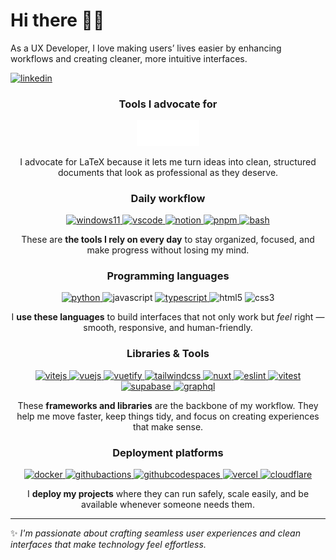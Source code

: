 # Hi there 👋🏻

As a UX Developer, I love making users’ lives easier by enhancing workflows and creating cleaner, more intuitive interfaces.

[![linkedin](https://img.shields.io/badge/LinkedIn-0077B5?style=for-the-badge&logo=linkedin&logoColor=white)](https://www.linkedin.com/in/emanuelenardi/)

<!--
- 🔭 I'm currently working on ...
- 🌱 I'm currently learning ...
- 👯 I'm looking to collaborate on ...
- 🤔 I'm looking for help with ...
- 💬 Ask me about ...
- 📫 How to reach me: ...
- ⚡ Fun fact: ...
-->

<div align=center>

  ### Tools I advocate for

  <a href="https://www.latex-project.org/get/" target="_blank" rel="noopener noreferrer">
    <img src="https://raw.githubusercontent.com/emanuelenardi/EmanueleNardi/refs/heads/main/latex-white.svg" width="100" alt="LaTeX" />
  </a>

  I advocate for LaTeX because it lets me turn ideas into clean, structured documents that look as professional as they deserve.

  ### Daily workflow

  <p align="center">
    <a href="https://www.microsoft.com/it-it/software-download/windows11" target="_blank" rel="noopener noreferrer">
      <img src="https://cdn.jsdelivr.net/gh/devicons/devicon@latest/icons/windows11/windows11-original.svg" height="40" width="40" alt="windows11" />
    </a>
    <a href="https://www.latex-project.org/get/" target="_blank" rel="noopener noreferrer">
      <img src="https://cdn.jsdelivr.net/gh/devicons/devicon@latest/icons/vscode/vscode-original.svg" height="40" width="40" alt="vscode" />
    </a>
    <a href="https://www.notion.com/" target="_blank" rel="noopener noreferrer">
      <img src="https://cdn.jsdelivr.net/gh/devicons/devicon@latest/icons/notion/notion-original.svg" height="40" width="40" alt="notion" />
    </a>
    <a href="https://pnpm.io/it/" target="_blank" rel="noopener noreferrer">
      <img src="https://cdn.jsdelivr.net/gh/devicons/devicon@latest/icons/pnpm/pnpm-original.svg" height="40" width="40" alt="pnpm" />
    </a>
    <a href="" target="_blank" rel="noopener noreferrer">
      <img src="https://cdn.jsdelivr.net/gh/devicons/devicon@latest/icons/bash/bash-original.svg" height="40" width="40" alt="bash" />
    </a>
  </p>

  These are **the tools I rely on every day** to stay organized, focused, and make progress without losing my mind.

  ### Programming languages

  <p align="center">
    <a href="https://pnpm.io/it/" target="_blank" rel="noopener noreferrer">
      <img src="https://cdn.jsdelivr.net/gh/devicons/devicon@latest/icons/python/python-original.svg" height="40" width="40" alt="python" />
    </a>
    <img src="https://cdn.jsdelivr.net/gh/devicons/devicon@latest/icons/javascript/javascript-original.svg" height="40" width="40" alt="javascript" />
    <a href="https://pnpm.io/it/" target="_blank" rel="noopener noreferrer">
      <img src="https://cdn.jsdelivr.net/gh/devicons/devicon@latest/icons/typescript/typescript-original.svg" height="40" width="40" alt="typescript" />
    </a>
    <img src="https://cdn.jsdelivr.net/gh/devicons/devicon@latest/icons/html5/html5-original.svg" height="40" width="40" alt="html5" />
    <img src="https://cdn.jsdelivr.net/gh/devicons/devicon@latest/icons/css3/css3-original.svg" height="40" width="40" alt="css3" />
  </p>

  I **use these languages** to build interfaces that not only work but _feel_ right — smooth, responsive, and human-friendly.
  
  ### Libraries & Tools

  <p align="center">
    <a href="https://pnpm.io/it/" target="_blank" rel="noopener noreferrer">
      <img src="https://cdn.jsdelivr.net/gh/devicons/devicon@latest/icons/vitejs/vitejs-original.svg" height="40" width="40" alt="vitejs" />
    </a>
    <a href="https://vuejs.org/" target="_blank" rel="noopener noreferrer">
      <img src="https://cdn.jsdelivr.net/gh/devicons/devicon@latest/icons/vuejs/vuejs-original.svg" height="40" width="40" alt="vuejs" />
    </a>
    <a href="https://vuetifyjs.com/en/" target="_blank" rel="noopener noreferrer">
      <img src="https://cdn.jsdelivr.net/gh/devicons/devicon@latest/icons/vuetify/vuetify-original.svg" height="40" width="40" alt="vuetify" />
    </a>
    <a href="https://tailwindcss.com/" target="_blank" rel="noopener noreferrer">
      <img src="https://cdn.jsdelivr.net/gh/devicons/devicon@latest/icons/tailwindcss/tailwindcss-original.svg" height="40" width="40" alt="tailwindcss" />
    </a>
    <a href="https://nuxt.com/" target="_blank" rel="noopener noreferrer">
      <img src="https://cdn.jsdelivr.net/gh/devicons/devicon@latest/icons/nuxt/nuxt-original.svg" height="40" width="40" alt="nuxt" />
    </a>
    <a href="https://eslint.org/" target="_blank" rel="noopener noreferrer">
      <img src="https://cdn.jsdelivr.net/gh/devicons/devicon@latest/icons/eslint/eslint-original.svg" height="40" width="40" alt="eslint" />
    </a>
    <a href="https://vitest.dev/" target="_blank" rel="noopener noreferrer">
      <img src="https://cdn.jsdelivr.net/gh/devicons/devicon@latest/icons/vitest/vitest-original.svg" height="40" width="40" alt="vitest" />
    </a>
    <a href="https://supabase.com/" target="_blank" rel="noopener noreferrer">
      <img src="https://cdn.jsdelivr.net/gh/devicons/devicon@latest/icons/supabase/supabase-original.svg" height="40" width="40" alt="supabase" />
    </a>
    <a href="https://graphql.org/" target="_blank" rel="noopener noreferrer">
      <img src="https://cdn.jsdelivr.net/gh/devicons/devicon@latest/icons/graphql/graphql-plain.svg" height="40" width="40" alt="graphql" />
    </a>
  </p>

  These **frameworks and libraries** are the backbone of my workflow. They help me move faster, keep things tidy, and focus on creating experiences that make sense.

  ### Deployment platforms

  <p align="center">
    <a href="https://www.docker.com/" target="_blank" rel="noopener noreferrer">
      <img src="https://cdn.jsdelivr.net/gh/devicons/devicon@latest/icons/docker/docker-original.svg" height="40" width="40" alt="docker" />
    </a>
    <a href="https://github.com/features/actions" target="_blank" rel="noopener noreferrer">
      <img src="https://cdn.jsdelivr.net/gh/devicons/devicon@latest/icons/githubactions/githubactions-original.svg" height="40" width="40" alt="githubactions" />
    </a>
    <a href="https://github.com/features/codespaces" target="_blank" rel="noopener noreferrer">
      <img src="https://cdn.jsdelivr.net/gh/devicons/devicon@latest/icons/githubcodespaces/githubcodespaces-original.svg" height="40" width="40" alt="githubcodespaces" />
    </a>
    <a href="https://vercel.com/" target="_blank" rel="noopener noreferrer">
      <img src="https://cdn.jsdelivr.net/gh/devicons/devicon@latest/icons/vercel/vercel-original.svg" height="40" width="40" alt="vercel" />
    </a>
    <a href="https://www.cloudflare.com/" target="_blank" rel="noopener noreferrer">
      <img src="https://cdn.jsdelivr.net/gh/devicons/devicon@latest/icons/cloudflare/cloudflare-original.svg" height="40" width="40" alt="cloudflare" />
    </a>
  </p>

  I **deploy my projects** where they can run safely, scale easily, and be available whenever someone needs them.
</div>

---

✨ *I'm passionate about crafting seamless user experiences and clean interfaces that make technology feel effortless.*
